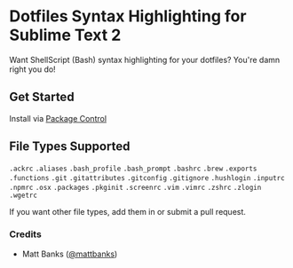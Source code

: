 # Dotfiles Syntax Highlighting for Sublime Text 2

Want ShellScript (Bash) syntax highlighting for your dotfiles? You're damn right you do!

## Get Started

Install via [Package Control](http://wbond.net/sublime_packages/package_control)

## File Types Supported

`.ackrc`
`.aliases`
`.bash_profile`
`.bash_prompt`
`.bashrc`
`.brew`
`.exports`
`.functions`
`.git`
`.gitattributes`
`.gitconfig`
`.gitignore`
`.hushlogin`
`.inputrc`
`.npmrc`
`.osx`
`.packages`
`.pkginit`
`.screenrc`
`.vim`
`.vimrc`
`.zshrc`
`.zlogin`
`.wgetrc`

If you want other file types, add them in or submit a pull request.

### Credits

- Matt Banks ([@mattbanks](http://twitter.com/mattbanks))
